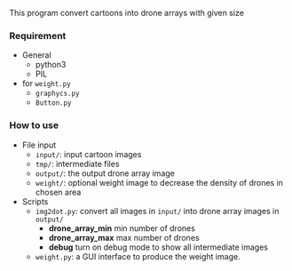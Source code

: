 This program convert cartoons into drone arrays with given size


### Requirement
- General
  - python3
  - PIL
- for `weight.py`
  - `graphycs.py`
  - `Button.py`

### How to use
- File input
  - `input/`: input cartoon images
  - `tmp/`: intermediate files
  - `output/`: the output drone array image
  - `weight/`: optional weight image to decrease the density of drones in chosen area
- Scripts
  - `img2dot.py`: convert all images in `input/` into drone array images in `output/`
    - __drone_array_min__ min number of drones
	- __drone_array_max__ max number of drones
	- __debug__ turn on debug mode to show all intermediate images
  - `weight.py`: a GUI interface to produce the weight image.
